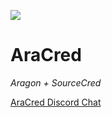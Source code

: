 ![](images/aracred-logo.png)

# AraCred

_Aragon + SourceCred_

[AraCred Discord Chat](https://discord.gg/Az5su6t)
